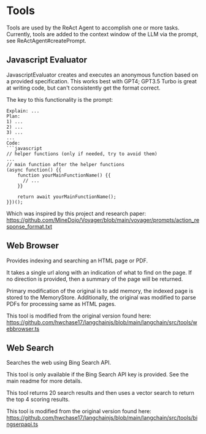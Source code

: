 # Tools

Tools are used by the ReAct Agent to accomplish one or more tasks.
Currently, tools are added to the context window of the LLM via the prompt, see ReActAgent#createPrompt.

## Javascript Evaluator

JavascriptEvaluator creates and executes an anonymous function based on a provided specification.
This works best with GPT4; GPT3.5 Turbo is great at writing code, but can't consistently get the format correct.

The key to this functionality is the prompt:

```text
Explain: ...
Plan:
1) ...
2) ...
3) ...
...
Code:
```javascript
// helper functions (only if needed, try to avoid them)
...
// main function after the helper functions
(async function() {{
    function yourMainFunctionName() {{
      // ...
    }}

    return await yourMainFunctionName();
}})();
```

Which was inspired by this project and research paper:
https://github.com/MineDojo/Voyager/blob/main/voyager/prompts/action_response_format.txt

## Web Browser

Provides indexing and searching an HTML page or PDF.

It takes a single url along with an indication of what to find on the page.
If no direction is provided, then a summary of the page will be returned.

Primary modification of the original is to add memory, the indexed page is stored to the MemoryStore.
Additionally, the original was modified to parse PDFs for processing same as HTML pages.

This tool is modified from the original version found here:
https://github.com/hwchase17/langchainjs/blob/main/langchain/src/tools/webbrowser.ts

## Web Search

Searches the web using Bing Search API.

This tool is only available if the Bing Search API key is provided. See the main readme for more details.

This tool returns 20 search results and then uses a vector search to return the top 4 scoring results.

This tool is modified from the original version found here:
https://github.com/hwchase17/langchainjs/blob/main/langchain/src/tools/bingserpapi.ts
